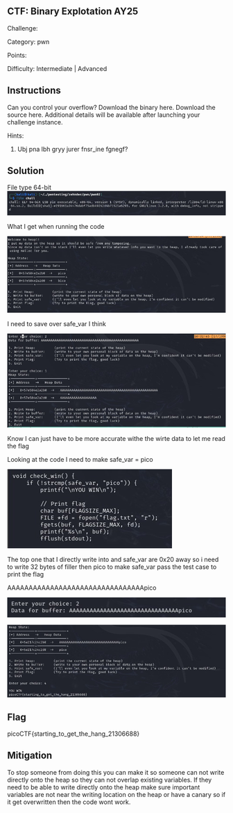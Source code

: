 ## CTF: Binary Explotation AY25
Challenge: 

Category:   pwn 

Points:

Difficulty:    Intermediate | Advanced 

## Instructions
Can you control your overflow?
Download the binary here.
Download the source here.
Additional details will be available after launching your challenge instance.

Hints:
1. Ubj pna lbh gryy jurer fnsr_ine fgnegf?


## Solution

File type 64-bit
![image](images/1.jpg)

What I get when running the code

![image](images/2.jpg)

I need to save over safe_var I think

![image](images/3.jpg)

Know I can just have to be more accurate withe the wirte data to let me read the flag

Looking at the code I need to make safe_var = pico

![image](images/4.jpg)

The  top one that I directly write into and safe_var are 0x20 away so i need to write 32 bytes of filler then pico to make safe_var pass the test case to print the flag

AAAAAAAAAAAAAAAAAAAAAAAAAAAAAAAApico

![image](images/5.jpg)

![image](images/6.jpg)

## Flag

picoCTF{starting_to_get_the_hang_21306688}

## Mitigation
To stop someone from doing this you can make it so someone can not write directly onto the heap so they can not overlap existing variables. If they need to be able to write directly onto the heap make sure important variables are not near the writing location on the heap or have a canary so if it get overwritten then the code wont work.
